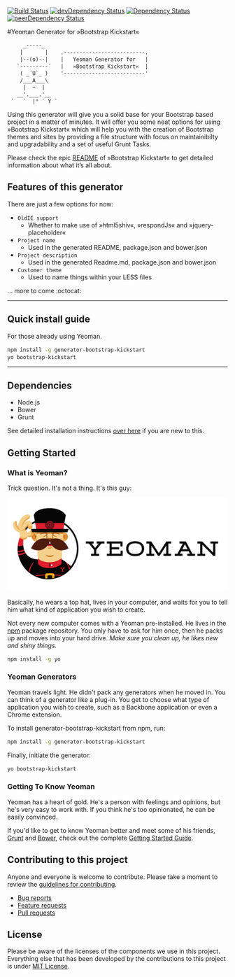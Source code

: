 [![Build Status](https://travis-ci.org/micromata/generator-bootstrap-kickstart.svg)](https://travis-ci.org/micromata/generator-bootstrap-kickstart) [![devDependency Status](https://david-dm.org/micromata/generator-bootstrap-kickstart/dev-status.svg)](https://david-dm.org/micromata/generator-bootstrap-kickstart#info=devDependencies)  [![Dependency Status](https://david-dm.org/micromata/generator-bootstrap-kickstart/status.svg)](https://david-dm.org/micromata/generator-bootstrap-kickstart#info=Dependencies) [![peerDependency Status](https://david-dm.org/micromata/generator-bootstrap-kickstart/peer-status.svg)](https://david-dm.org/micromata/generator-bootstrap-kickstart#info=peerDependencies)


#Yeoman Generator for »Bootstrap Kickstart«


    	 _-----_
	    |       |    .--------------------------.
	    |--(o)--|    |   Yeoman Generator for   |
	   `---------´   |   »Bootstrap Kickstart«  |
	    ( _´U`_ )    '--------------------------'
	    /___A___\    
	     |  ~  |     
	   __'.___.'__   
	 ´   `  |° ´ Y ` 



Using this generator will give you a solid base for your Bootstrap based project in a matter of minutes. It will offer you some neat options for using »Bootstrap Kickstart« which will help you with the creation of Bootstrap themes and sites by providing a file structure with focus on maintainibilty and upgradability and a set of useful Grunt Tasks. 

Please check the epic [README](https://github.com/micromata/bootstrap-kickstart) of »Bootstrap Kickstart« to get detailed information about what it’s all about.

## Features of this generator

There are just a few options for now:

- `OldIE support`
	- Whether to make use of »html5shiv«, »respondJs« and »jquery-placeholder«
- `Project name`
	- Used in the generated README, package.json and bower.json
- `Project description`
	- Used in the generated Readme.md, package.json and bower.json
- `Customer theme`
	- Used to name things within your LESS files

… more to come :octocat:

---


## Quick install guide

For those already using Yeoman.

```bash
npm install -g generator-bootstrap-kickstart
yo bootstrap-kickstart
```
---

## Dependencies

- Node.js
- Bower
- Grunt

See detailed installation instructions [over here](https://github.com/micromata/bootstrap-kickstart#dependencies) if you are new to this.

## Getting Started

### What is Yeoman?

Trick question. It's not a thing. It's this guy:

[![Yeoman Logo](yeoman.png "Yeoman Logo")](http://yeoman.io/)

Basically, he wears a top hat, lives in your computer, and waits for you to tell him what kind of application you wish to create.

Not every new computer comes with a Yeoman pre-installed. He lives in the [npm](https://npmjs.org) package repository. You only have to ask for him once, then he packs up and moves into your hard drive. *Make sure you clean up, he likes new and shiny things.*

```bash
npm install -g yo
```

### Yeoman Generators

Yeoman travels light. He didn't pack any generators when he moved in. You can think of a generator like a plug-in. You get to choose what type of application you wish to create, such as a Backbone application or even a Chrome extension.

To install generator-bootstrap-kickstart from npm, run:

```bash
npm install -g generator-bootstrap-kickstart
```

Finally, initiate the generator:

```bash
yo bootstrap-kickstart
```

### Getting To Know Yeoman

Yeoman has a heart of gold. He's a person with feelings and opinions, but he's very easy to work with. If you think he's too opinionated, he can be easily convinced.

If you'd like to get to know Yeoman better and meet some of his friends, [Grunt](http://gruntjs.com) and [Bower](http://bower.io), check out the complete [Getting Started Guide](https://github.com/yeoman/yeoman/wiki/Getting-Started).


## Contributing to this project

Anyone and everyone is welcome to contribute. Please take a moment to
review the [guidelines for contributing](CONTRIBUTING.md).

* [Bug reports](CONTRIBUTING.md#bugs)
* [Feature requests](CONTRIBUTING.md#features)
* [Pull requests](CONTRIBUTING.md#pull-requests)

## License

Please be aware of the licenses of the components we use in this project.
Everything else that has been developed by the contributions to this project is under [MIT License](LICENSE).
